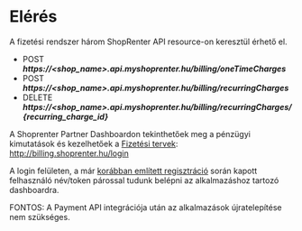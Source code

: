 # Elérés

A fizetési rendszer három ShopRenter API resource-on keresztül érhető el.
- POST _**https://<shop_name>.api.myshoprenter.hu/billing/oneTimeCharges**_
- POST _**https://<shop_name>.api.myshoprenter.hu/billing/recurringCharges**_
- DELETE _**https://<shop_name>.api.myshoprenter.hu/billing/recurringCharges/{recurring_charge_id}**_

A Shoprenter Partner Dashboardon tekinthetőek meg a pénzügyi kimutatások és kezelhetőek a [Fizetési tervek](../docs/plan.md):
http://billing.shoprenter.hu/login

A login felületen, a már [korábban említett regisztráció](../docs/settings.md) során kapott felhasználó név/token párossal tudunk belépni az alkalmazáshoz tartozó dashboardra.

FONTOS: A Payment API integrációja után az alkalmazások újratelepítése nem szükséges.
